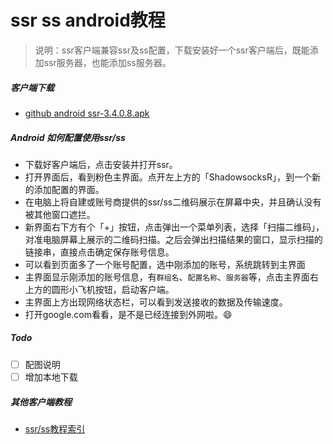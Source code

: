 # ssr ss android教程
> 说明：ssr客户端兼容ssr及ss配置，下载安装好一个ssr客户端后，既能添加ssr服务器，也能添加ss服务器。


##### 客户端下载
 - [github android ssr-3.4.0.8.apk](https://github.com/shadowsocksr-backup/shadowsocksr-android/releases/download/3.4.0.8/shadowsocksr-release.apk)


##### Android 如何配置使用ssr/ss
  - 下载好客户端后，点击安装并打开ssr。
  - 打开界面后，看到粉色主界面。点开左上方的「ShadowsocksR」，到一个新的添加配置的界面。
  - 在电脑上将自建或账号商提供的ssr/ss二维码展示在屏幕中央，并且确认没有被其他窗口遮拦。
  - 新界面右下方有个「+」按钮，点击弹出一个菜单列表，选择「扫描二维码」，对准电脑屏幕上展示的二维码扫描。之后会弹出扫描结果的窗口，显示扫描的链接串，直接点击确定保存账号信息。
  - 可以看到页面多了一个账号配置，选中刚添加的账号，系统跳转到主界面
  - 主界面显示刚添加的账号信息，有`群组名`、`配置名称`、`服务器`等，点击主界面右上方的圆形小飞机按钮，启动客户端。
  - 主界面上方出现网络状态栏，可以看到发送接收的数据及传输速度。
  - 打开google.com看看，是不是已经连接到外网啦。😄

  
  
  
##### Todo
 - [ ] 配图说明
 - [ ] 增加本地下载
 
##### 其他客户端教程
 - [ssr/ss教程索引](./ssr_ss_tutorial_教程.md)
